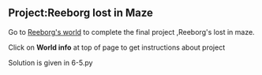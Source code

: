 ## Project:Reeborg lost in Maze

Go to [Reeborg's world](https://reeborg.ca/reeborg.html?lang=en&mode=python&menu=worlds%2Fmenus%2Freeborg_intro_en.json&name=Maze&url=worlds%2Ftutorial_en%2Fmaze1.json) to complete the final project ,Reeborg's lost in maze.


Click on **World info** at top of page to get instructions about project

Solution is given in 6-5.py
